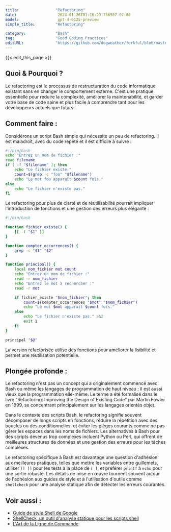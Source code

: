 ```yaml
---
title:                "Refactoring"
date:                  2024-01-26T01:16:29.756507-07:00
model:                 gpt-4-0125-preview
simple_title:         "Refactoring"

category:             "Bash"
tag:                  "Good Coding Practices"
editURL:              "https://github.com/dogweather/forkful/blob/master/content/fr/bash/refactoring.md"
---
```


{{< edit_this_page >}}

## Quoi & Pourquoi ?
Le refactoring est le processus de restructuration du code informatique existant sans en changer le comportement externe. C'est une pratique essentielle pour réduire la complexité, améliorer la maintenabilité, et garder votre base de code saine et plus facile à comprendre tant pour les développeurs actuels que futurs.

## Comment faire :
Considérons un script Bash simple qui nécessite un peu de refactoring. Il est maladroit, avec du code répété et il est difficile à suivre :

```Bash
#!/bin/bash
echo "Entrez un nom de fichier :"
read filename
if [ -f "$filename" ]; then
    echo "Le fichier existe."
    count=$(grep -c "foo" "$filename")
    echo "Le mot foo apparaît $count fois."
else
    echo "Le fichier n'existe pas."
fi
```

Le refactoring pour plus de clarté et de réutilisabilité pourrait impliquer l'introduction de fonctions et une gestion des erreurs plus élégante :

```Bash
#!/bin/bash

function fichier_existe() {
    [[ -f "$1" ]]
}

function compter_occurrences() {
    grep -c "$1" "$2"
}

function principal() {
    local nom_fichier mot count
    echo "Entrez un nom de fichier :"
    read -r nom_fichier
    echo "Entrez le mot à rechercher :"
    read -r mot

    if fichier_existe "$nom_fichier"; then
        count=$(compter_occurrences "$mot" "$nom_fichier")
        echo "Le mot $mot apparaît $count fois."
    else
        echo "Le fichier n'existe pas." >&2
        exit 1
    fi
}

principal "$@"
```

La version refactorisée utilise des fonctions pour améliorer la lisibilité et permet une réutilisation potentielle.

## Plongée profonde :
Le refactoring n'est pas un concept qui a originalement commencé avec Bash ou même les langages de programmation de haut niveau ; il est aussi vieux que la programmation elle-même. Le terme a été formalisé dans le livre "Refactoring: Improving the Design of Existing Code" par Martin Fowler en 1999, se concentrant principalement sur les langages orientés objet.

Dans le contexte des scripts Bash, le refactoring signifie souvent décomposer de longs scripts en fonctions, réduire la répétition avec des boucles ou des conditionnelles, et éviter les pièges courants comme ne pas gérer les espaces dans les noms de fichiers. Les alternatives à Bash pour des scripts devenus trop complexes incluent Python ou Perl, qui offrent de meilleures structures de données et une gestion des erreurs pour les tâches complexes.

Le refactoring spécifique à Bash est davantage une question d'adhésion aux meilleures pratiques, telles que mettre les variables entre guillemets, utiliser `[[ ]]` pour les tests à la place de `[ ]`, et préférer `printf` à `echo` pour une sortie robuste. Les détails de mise en œuvre tournent souvent autour de l'adhésion aux guides de style et à l'utilisation d'outils comme `shellcheck` pour une analyse statique afin de détecter les erreurs courantes.

## Voir aussi :
- [Guide de style Shell de Google](https://google.github.io/styleguide/shellguide.html)
- [ShellCheck, un outil d'analyse statique pour les scripts shell](https://www.shellcheck.net/)
- [L'Art de la Ligne de Commande](https://github.com/jlevy/the-art-of-command-line)
